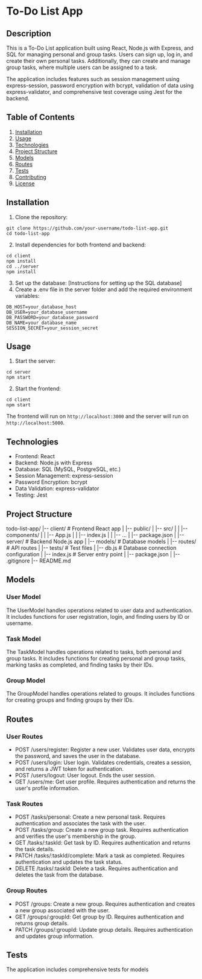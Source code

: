 # To-Do List App

## Description
This is a To-Do List application built using React, Node.js with Express, and SQL for managing personal and group tasks. Users can sign up, log in, and create their own personal tasks. Additionally, they can create and manage group tasks, where multiple users can be assigned to a task.

The application includes features such as session management using express-session, password encryption with bcrypt, validation of data using express-validator, and comprehensive test coverage using Jest for the backend.

## Table of Contents
1. [Installation](#installation)
2. [Usage](#usage)
3. [Technologies](#technologies)
4. [Project Structure](#project-structure)
5. [Models](#models)
6. [Routes](#routes)
7. [Tests](#tests)
8. [Contributing](#contributing)
9. [License](#license)

## Installation
1. Clone the repository:
```
git clone https://github.com/your-username/todo-list-app.git
cd todo-list-app
```
2. Install dependencies for both frontend and backend:
```
cd client
npm install
cd ../server
npm install
```
3. Set up the database: [Instructions for setting up the SQL database]
4. Create a .env file in the server folder and add the required environment variables:
```
DB_HOST=your_database_host
DB_USER=your_database_username
DB_PASSWORD=your_database_password
DB_NAME=your_database_name
SESSION_SECRET=your_session_secret
```

## Usage
1. Start the server:
```
cd server
npm start
```
2. Start the frontend:
```
cd client
npm start
```
The frontend will run on `http://localhost:3000` and the server will run on `http://localhost:5000`.

## Technologies
- Frontend: React
- Backend: Node.js with Express
- Database: SQL (MySQL, PostgreSQL, etc.)
- Session Management: express-session
- Password Encryption: bcrypt
- Data Validation: express-validator
- Testing: Jest

## Project Structure
todo-list-app/
|-- client/             # Frontend React app
|   |-- public/
|   |-- src/
|   |   |-- components/
|   |   |-- App.js
|   |   |-- index.js
|   |   |-- ...
|   |-- package.json
|
|-- server/             # Backend Node.js app
|   |-- models/         # Database models
|   |-- routes/         # API routes
|   |-- tests/          # Test files
|   |-- db.js           # Database connection configuration
|   |-- index.js        # Server entry point
|   |-- package.json
|
|-- .gitignore
|-- README.md

## Models
### User Model
The UserModel handles operations related to user data and authentication. It includes functions for user registration, login, and finding users by ID or username.

### Task Model
The TaskModel handles operations related to tasks, both personal and group tasks. It includes functions for creating personal and group tasks, marking tasks as completed, and finding tasks by their IDs.

### Group Model
The GroupModel handles operations related to groups. It includes functions for creating groups and finding groups by their IDs.

## Routes
### User Routes
- POST /users/register: Register a new user. Validates user data, encrypts the password, and saves the user in the database.
- POST /users/login: User login. Validates credentials, creates a session, and returns a JWT token for authentication.
- POST /users/logout: User logout. Ends the user session.
- GET /users/me: Get user profile. Requires authentication and returns the user's profile information.

### Task Routes
- POST /tasks/personal: Create a new personal task. Requires authentication and associates the task with the user.
- POST /tasks/group: Create a new group task. Requires authentication and verifies the user's membership in the group.
- GET /tasks/:taskId: Get task by ID. Requires authentication and returns the task details.
- PATCH /tasks/:taskId/complete: Mark a task as completed. Requires authentication and updates the task status.
- DELETE /tasks/:taskId: Delete a task. Requires authentication and deletes the task from the database.

### Group Routes
- POST /groups: Create a new group. Requires authentication and creates a new group associated with the user.
- GET /groups/:groupId: Get group by ID. Requires authentication and returns group details.
- PATCH /groups/:groupId: Update group details. Requires authentication and updates group information.

## Tests
The application includes comprehensive tests for models
``````
